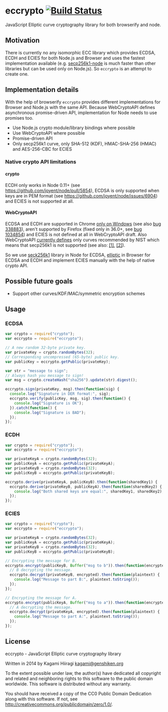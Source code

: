 # eccrypto [![Build Status](https://travis-ci.org/bitchan/eccrypto.svg?branch=master)](https://travis-ci.org/bitchan/eccrypto)

JavaScript Elliptic curve cryptography library for both browserify and node.

## Motivation

There is currently no any isomorphic ECC library which provides ECDSA, ECDH and ECIES for both Node.js and Browser and uses the fastest implementation available (e.g. [secp256k1-node](https://github.com/wanderer/secp256k1-node) is much faster than other libraries but can be used only on Node.js). So `eccrypto` is an attempt to create one.

## Implementation details

With the help of browserify `eccrypto` provides different implementations for Browser and Node.js with the same API. Because WebCryptoAPI defines asynchronous promise-driven API, implementation for Node needs to use promises too.

* Use Node.js crypto module/library bindings where possible
* Use WebCryptoAPI where possible
* Promise-driven API
* Only secp256k1 curve, only SHA-512 (KDF), HMAC-SHA-256 (HMAC) and AES-256-CBC for ECIES

### Native crypto API limitations

#### crypto

ECDH only works in Node 0.11+ (see https://github.com/joyent/node/pull/5854), ECDSA is only supported when keys are in PEM format (see https://github.com/joyent/node/issues/6904) and ECIES is not supported at all.

#### WebCryptoAPI

ECDSA and ECDH are supported in Chrome [only on Windows](https://sites.google.com/a/chromium.org/dev/blink/webcrypto#TOC-Supported-algorithms-as-of-Chrome-41-) (see also [bug 338883](https://code.google.com/p/chromium/issues/detail?id=338883)), aren't supported by Firefox (fixed only in 36.0+, see [bug 1034854](https://bugzilla.mozilla.org/show_bug.cgi?id=1034854)) and ECIES is not defined at all in WebCryptoAPI draft. Also WebCryptoAPI [currently defines](http://www.w3.org/TR/WebCryptoAPI/#EcKeyGenParams-dictionary) only curves recommended by NIST which means that secp256k1 is not supported (see also: [[1]](http://lists.w3.org/Archives/Public/public-webcrypto-comments/2013Dec/0001.html), [[2]](https://bugzilla.mozilla.org/show_bug.cgi?id=1051509)).

So we use [seck256k1](https://www.npmjs.com/package/secp256k1) library in Node for ECDSA, [elliptic](https://www.npmjs.com/package/elliptic) in Browser for ECDSA and ECDH and implement ECIES manually with the help of native crypto API.

## Possible future goals

* Support other curves/KDF/MAC/symmetric encryption schemes

## Usage

### ECDSA

```js
var crypto = require("crypto");
var eccrypto = require("eccrypto");

// A new random 32-byte private key.
var privateKey = crypto.randomBytes(32);
// Corresponding uncompressed (65-byte) public key.
var publicKey = eccrypto.getPublic(privateKey);

var str = "message to sign";
// Always hash you message to sign!
var msg = crypto.createHash("sha256").update(str).digest();

eccrypto.sign(privateKey, msg).then(function(sig) {
  console.log("Signature in DER format:", sig);
  eccrypto.verify(publicKey, msg, sig).then(function() {
    console.log("Signature is OK");
  }).catch(function() {
    console.log("Signature is BAD");
  });
});
```

### ECDH

```js
var crypto = require("crypto");
var eccrypto = require("eccrypto");

var privateKeyA = crypto.randomBytes(32);
var publicKeyA = eccrypto.getPublic(privateKeyA);
var privateKeyB = crypto.randomBytes(32);
var publicKeyB = eccrypto.getPublic(privateKeyB);

eccrypto.derive(privateKeyA, publicKeyB).then(function(sharedKey1) {
  eccrypto.derive(privateKeyB, publicKeyA).then(function(sharedKey2) {
    console.log("Both shared keys are equal:", sharedKey1, sharedKey2);
  });
});
```

### ECIES

```js
var crypto = require("crypto");
var eccrypto = require("eccrypto");

var privateKeyA = crypto.randomBytes(32);
var publicKeyA = eccrypto.getPublic(privateKeyA);
var privateKeyB = crypto.randomBytes(32);
var publicKeyB = eccrypto.getPublic(privateKeyB);

// Encrypting the message for B.
eccrypto.encrypt(publicKeyB, Buffer("msg to b")).then(function(encrypted) {
  // B decrypting the message.
  eccrypto.decrypt(privateKeyB, encrypted).then(function(plaintext) {
    console.log("Message to part B:", plaintext.toString());
  });
});

// Encrypting the message for A.
eccrypto.encrypt(publicKeyA, Buffer("msg to a")).then(function(encrypted) {
  // A decrypting the message.
  eccrypto.decrypt(privateKeyA, encrypted).then(function(plaintext) {
    console.log("Message to part A:", plaintext.toString());
  });
});
```

## License

eccrypto - JavaScript Elliptic curve cryptography library

Written in 2014 by Kagami Hiiragi <kagami@genshiken.org>

To the extent possible under law, the author(s) have dedicated all copyright and related and neighboring rights to this software to the public domain worldwide. This software is distributed without any warranty.

You should have received a copy of the CC0 Public Domain Dedication along with this software. If not, see <http://creativecommons.org/publicdomain/zero/1.0/>.
